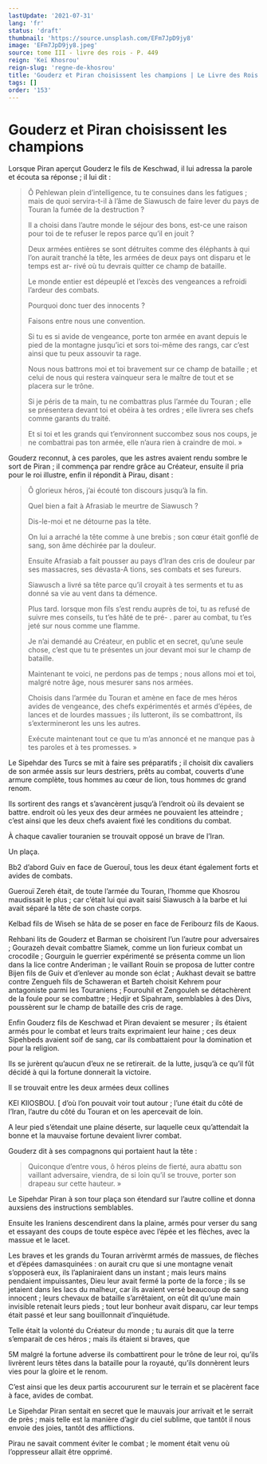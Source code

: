 ```yaml
---
lastUpdate: '2021-07-31'
lang: 'fr'
status: 'draft'
thumbnail: 'https://source.unsplash.com/EFm7JpD9jy8'
image: 'EFm7JpD9jy8.jpeg'
source: tome III - livre des rois - P. 449
reign: 'Keï Khosrou'
reign-slug: 'regne-de-khosrou'
title: 'Gouderz et Piran choisissent les champions | Le Livre des Rois | Shâhnâmeh'
tags: []
order: '153'
---
```


<!-- LTeX: language=fr -->

# Gouderz et Piran choisissent les champions

Lorsque Piran aperçut Gouderz le fils de Keschwad, il lui adressa la parole et écouta sa réponse ; il lui dit :

> Ô Pehlewan plein d’intelligence, tu te consuines dans les fatigues ; mais de quoi servira-t-il à l’âme de Siawusch de faire lever du pays de Touran la fumée de la destruction ?
>
> Il a choisi dans l’autre monde le séjour des bons, est-ce une raison pour toi de te refuser le repos parce qu’il en jouit ?
>
> Deux armées entières se sont détruites comme des éléphants à qui l’on aurait tranché la tête, les armées de deux pays ont disparu et le temps est ar-
> rivé où tu devrais quitter ce champ de bataille.
>
> Le monde entier est dépeuplé et l’excès des vengeances a refroidi l’ardeur des combats.
>
> Pourquoi donc tuer des innocents ?
>
> Faisons entre nous une convention.
>
> Si tu es si avide de vengeance, porte ton armée en avant depuis le pied de la montagne jusqu’ici et sors toi-même des rangs, car c’est ainsi que tu peux assouvir ta rage.
>
> Nous nous battrons moi et toi bravement sur ce champ de bataille ; et celui de nous qui restera vainqueur sera le maître de tout et se placera sur le trône.
>
> Si je péris de ta main, tu ne combattras plus l’armée du Touran ; elle se présentera devant toi et obéira à tes ordres ; elle livrera ses chefs comme garants du traité.
>
> Et si toi et les grands qui t’environnent succombez sous nos coups, je ne combattrai pas ton armée, elle n’aura rien à craindre de moi. »

Gouderz reconnut, à ces paroles, que les astres avaient rendu sombre le sort de Piran ; il commença par rendre grâce au Créateur, ensuite il pria pour le roi illustre, enfin il répondit à Pirau, disant :

> Ô glorieux héros, j’ai écouté ton discours jusqu’à la fin.
>
> Quel bien a fait à Afrasiab le meurtre de Siawusch ?
>
> Dis-le-moi et ne détourne pas la tête.
>
> On lui a arraché la tête comme à une brebis ; son cœur était gonflé de sang, son âme déchirée par la douleur.
>
> Ensuite Afrasiab a fait pousser au pays d’Iran des cris de douleur par ses massacres, ses dévasta-A tions, ses combats et ses fureurs.
>
> Siawusch a livré sa tête parce qu’il croyait à tes serments et tu as donné sa vie au vent dans ta démence.
>
> Plus tard. lorsque mon fils s’est rendu auprès de toi, tu as refusé de suivre mes conseils, tu t’es hâté de te pré-
> . parer au combat, tu t’es jeté sur nous comme une flamme.
>
> Je n’ai demandé au Créateur, en public et en secret, qu’une seule chose, c’est que tu te présentes un jour devant moi sur le champ de bataille.
>
> Maintenant te voici, ne perdons pas de temps ; nous allons moi et toi, malgré notre âge, nous mesurer sans nos armées.
>
> Choisis dans l’armée du Touran et amène en face de mes héros avides de vengeance, des chefs expérimentés et armés d’épées, de lances et de lourdes massues ; ils lutteront, ils se combattront, ils s’extermineront les uns les autres.
>
> Exécute maintenant tout ce que tu m’as annoncé et ne manque pas à tes paroles et à tes promesses. »

Le Sipehdar des Turcs se mit à faire ses préparatifs ; il choisit dix cavaliers de son armée assis sur leurs destriers, prêts au combat, couverts d’une armure complète, tous hommes au cœur de lion, tous hommes dc grand renom.

Ils sortirent des rangs et s’avancèrent jusqu’à l’endroit où ils devaient se battre. endroit où les yeux des deur armées ne pouvaient les atteindre ; c’est ainsi que les deux chefs avaient fixé les conditions du combat.

À chaque cavalier touranien se trouvait opposé un brave de l’Iran.

Un plaça.

Bb2 d’abord Guiv en face de Guerouî, tous les deux étant également forts et avides de combats.

Guerouï Zereh était, de toute l’armée du Touran, l’homme que Khosrou maudissait le plus ; car c’était lui qui avait saisi Siawusch à la barbe et lui avait séparé la tête de son chaste corps.

Kelbad fils de Wiseh se hâta de se poser en face de Feribourz fils de Kaous.

Rehbani lits de Gouderz et Barman se choisirent l’un l’autre pour adversaires ; Gourazeh devait combattre Siamek, comme un lion furieux combat un crocodile ; Gourguin le guerrier expérimenté se présenta comme un lion dans la lice contre Anderiman ; le vaillant Rouin se proposa de lutter contre Bijen fils de Guiv et d’enlever au monde son éclat ; Aukhast devait se battre contre Zengueh fils de Schaweran et Barteh choisit Kehrem pour antagoniste parmi les Touraniens ; Fourouhil et Zengouleh se détachèrent de la foule pour se combattre ; Hedjir et Sipahram, semblables à des Divs, poussèrent sur le champ de bataille des cris de rage.

Enfin Gouderz fils de Keschwad et Piran devaient se mesurer ; ils étaient armés pour le combat et leurs traits exprimaient leur haine ; ces deux Sipehbeds avaient soif de sang, car ils combattaient pour la domination et pour la religion.

Ils se jurèrent qu’aucun d’eux ne se retirerait. de la lutte, jusqu’à ce qu’il fût décidé à qui la fortune donnerait la victoire.

Il se trouvait entre les deux armées deux collines

KEl KIlOSBOU. [ d’où l’on pouvait voir tout autour ; l’une était du côté de l’Iran, l’autre du côté du Touran et on les apercevait de loin.

A leur pied s’étendait une plaine déserte, sur laquelle ceux qu’attendait la bonne et la mauvaise fortune devaient livrer combat.

Gouderz dit à ses compagnons qui portaient haut la tête :

> Quiconque d’entre vous, ô héros pleins de fierté, aura abattu son vaillant adversaire, viendra, de si loin qu’il se trouve, porter son drapeau sur cette hauteur. »

Le Sipehdar Piran à son tour plaça son étendard sur l’autre colline et donna auxsiens des instructions semblables.

Ensuite les Iraniens descendirent dans la plaine, armés pour verser du sang et essayant des coups de toute espèce avec l’épée et les flèches, avec la massue et le lacet.

Les braves et les grands du Touran arrivèrmt armés de massues, de flèches et d’épées damasquinées : on aurait cru que si une montagne venait s’opposerà eux, ils l’aplaniraient dans un instant ; mais leurs mains pendaient impuissantes, Dieu leur avait fermé la porte de la force ; ils se jetaient dans les lacs du malheur, car ils avaient versé beaucoup de sang innocent ; leurs chevaux de bataille s’arrêtaient, on eût dit qu’une main invisible retenait leurs pieds ; tout leur bonheur avait disparu, car leur temps était passé et leur sang bouillonnait d’inquiétude.

Telle était la volonté du Créateur du monde ; tu aurais dit que la terre s’emparait de ces héros ; mais ils étaient si braves, que

5M malgré la fortune adverse ils combattirent pour le trône de leur roi, qu’ils livrèrent leurs têtes dans la bataille pour la royauté, qu’ils donnèrent leurs vies pour la gloire et le renom.

C’est ainsi que les deux partis accoururent sur le terrain et se placèrent face à face, avides de combat.

Le Sipehdar Piran sentait en secret que le mauvais jour arrivait et le serrait de près ; mais telle est la manière d’agir du ciel sublime, que tantôt il nous envoie des joies, tantôt des afflictions.

Pirau ne savait comment éviter le combat ; le moment était venu où l’oppresseur allait être opprimé.
